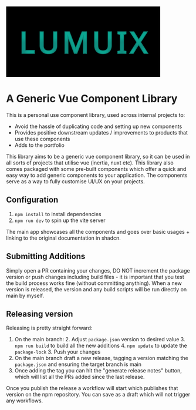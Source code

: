 ![Logo](https://raw.githubusercontent.com/SethSharp/lumuix/main/public/images/logo.png)
# A Generic Vue Component Library
This is a personal use component library, used across internal projects to:
- Avoid the hassle of duplicating code and setting up new components
- Provides positive downstream updates / improvements to products that use these components
- Adds to the portfolio

This library aims to be a generic vue component library, so it can be used in all sorts of projects that utilise vue (inertia, nuxt etc).
This library also comes packaged with some pre-built components which offer a quick and easy way to add generic components to your application.
The components serve as a way to fully customise UI/UX on your projects.

## Configuration
1. `npm install` to install dependencies
2. `npm run dev` to spin up the vite server

The main app showcases all the components and goes over basic usages + linking to the original documentation in shadcn.

## Submitting Additions
Simply open a PR containing your changes, DO NOT increment the package version or push changes including build files - it is important that you
test the build process works fine (without committing anything). When a new version is released, the version and any build scripts will be run directly on main by myself.

## Releasing version
Releasing is pretty straight forward:
1. On the main branch:
   2. Adjust `package.json` version to desired value
   3. `npm run build` to build all the new additions
   4. `npm update` to update the `package-lock`
   3. Push your changes
2. On the main branch draft a new release, tagging a version matching the `package.json` and ensuring the target branch is main 
3. Once adding the tag you can hit the "generate release notes" button, which will list all the PRs added since the last release.

Once you publish the release a workflow will start which publishes that version on the npm repository. You can save as a draft which will not trigger any workflows.